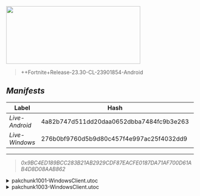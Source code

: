 <div style="pointer-events: none">
  <img style="pointer-events: none" src="https://raw.githubusercontent.com/Tectors/Archive/master/source/dependents/gen.24.30.svg" width="360" height="155">
<div>

 >  
  
  > ++Fortnite+Release-23.30-CL-23901854-Android

## *Manifests*
| Label | Hash | Route |
| - | - | - |
| *Live-Android* | 4a82b747d511dd20daa0652dbba7484fc9b3e263 | [ScZumoJUzbr9FS0KNkWaNSXjC_St6A](https://github.com/Tectors/Archive/blob/master/manifests/ScZumoJUzbr9FS0KNkWaNSXjC_St6A.manifest) |
| *Live-Windows* | 276b0bf9760d5b9d80c457f4e997ac25f4032dd9 | [k0qQ8OW4iRnz9BsuvkGe-kDeD304jA](https://github.com/Tectors/Archive/blob/master/manifests/k0qQ8OW4iRnz9BsuvkGe-kDeD304jA.manifest) |

---

> *0x9BC4ED189BCC283B21AB2929CDF87EACFE0187DA71AF700D61AB4D8D08AAB862*

<details>
  <summary>pakchunk1001-WindowsClient.utoc</summary>

 > 
    0x71C971F43A7E15CA6125F5592D401DA36D672C69FCA50EC6BAD4206382C23ADB

  <img src="https://raw.githubusercontent.com/Tectors/Archive/master/source/dependents/referred/Wrap_Comp24.svg" width="100"> <img src="https://raw.githubusercontent.com/Tectors/Archive/master/source/dependents/referred/Pickaxe_WinterHunterFNCS.svg" width="100"> <img src="https://raw.githubusercontent.com/Tectors/Archive/master/source/dependents/referred/Character_TreasureHunterFashionsFNCS.svg" width="100"> <img src="https://raw.githubusercontent.com/Tectors/Archive/master/source/dependents/referred/Backpack_WinterHunterFNCS.svg" width="100"> <img src="https://raw.githubusercontent.com/Tectors/Archive/master/source/dependents/referred/Backpack_FNCS24.svg" width="100"> 
</details>

<details>
  <summary>pakchunk1003-WindowsClient.utoc</summary>

 > 
    0xFEEBDC75FCADF9DD5FA07C703B7CF3F98D0F52BE49CF3FF2112D05C9A2DE95CE

  <img src="https://raw.githubusercontent.com/Tectors/Archive/master/source/dependents/referred/Spray_PartyTrooper_General.svg" width="100"> <img src="https://raw.githubusercontent.com/Tectors/Archive/master/source/dependents/referred/Spray_Fishsticks_General.svg" width="100"> <img src="https://raw.githubusercontent.com/Tectors/Archive/master/source/dependents/referred/Spray_Desdemona_General.svg" width="100"> <img src="https://raw.githubusercontent.com/Tectors/Archive/master/source/dependents/referred/Spray_CreativeQuest.svg" width="100"> <img src="https://raw.githubusercontent.com/Tectors/Archive/master/source/dependents/referred/Spray_ChaosAgent_General.svg" width="100"> <img src="https://raw.githubusercontent.com/Tectors/Archive/master/source/dependents/referred/SPID_276_Hot.svg" width="100"> <img src="https://raw.githubusercontent.com/Tectors/Archive/master/source/dependents/referred/LoadingScreen_ZuriEvergreen.svg" width="100"> <img src="https://raw.githubusercontent.com/Tectors/Archive/master/source/dependents/referred/Emoji_S24_CreativeQuest.svg" width="100"> 
</details>

